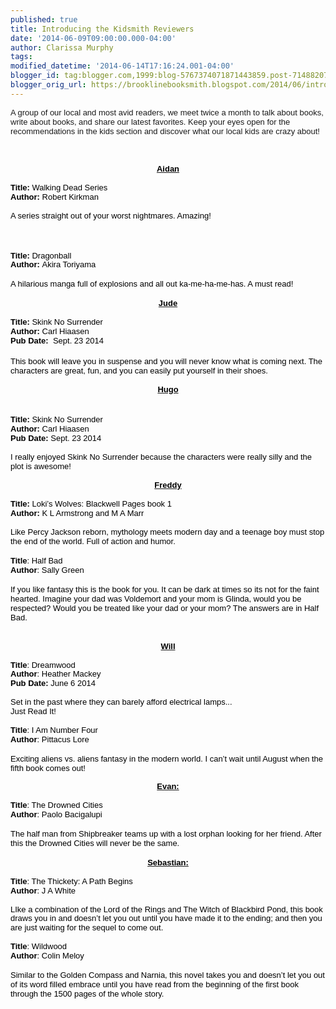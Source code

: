 ```yaml
---
published: true
title: Introducing the Kidsmith Reviewers
date: '2014-06-09T09:00:00.000-04:00'
author: Clarissa Murphy
tags: 
modified_datetime: '2014-06-14T17:16:24.001-04:00'
blogger_id: tag:blogger.com,1999:blog-5767374071871443859.post-7148820767211577625
blogger_orig_url: https://brooklinebooksmith.blogspot.com/2014/06/introducing-kidsmith-reviewers.html
---
```


<span style="font-family: Arial,Helvetica,sans-serif;"><span style="font-size: small;">A group of our local and most avid readers, we meet twice a month to talk about books, write about books, and share our latest favorites. Keep your eyes open for the recommendations in the kids section and discover what our local kids are crazy about!</span></span><br /><span style="font-family: Arial,Helvetica,sans-serif;"><span style="font-size: small;"><br /></span></span><br /><div dir="ltr" id="docs-internal-guid-0467b54d-7804-629e-089b-cc4b8c1f0007" style="line-height: 1.15; margin-bottom: 0pt; margin-top: 0pt; text-align: center;"><i><span style="font-size: small;"><u><span style="font-family: Arial,Helvetica,sans-serif;"><span style="background-color: transparent; color: black; font-style: normal; font-variant: normal; font-weight: bold; text-decoration: none; vertical-align: baseline;">Aidan</span></span></u></span></i></div><span style="font-family: Arial,Helvetica,sans-serif;"><span style="font-size: small;"><br /></span></span><div dir="ltr" style="line-height: 1.15; margin-bottom: 0pt; margin-top: 0pt;"><span style="font-family: Arial,Helvetica,sans-serif;"><span style="font-size: small;"><span style="background-color: transparent; color: black; font-style: normal; font-variant: normal; font-weight: normal; vertical-align: baseline;"><b>Title:</b> Walking Dead Series</span></span></span></div><div dir="ltr" style="line-height: 1.15; margin-bottom: 0pt; margin-top: 0pt;"><span style="font-family: Arial,Helvetica,sans-serif;"><span style="font-size: small;"><span style="background-color: transparent; color: black; font-style: normal; font-variant: normal; font-weight: normal; text-decoration: none; vertical-align: baseline;"><b>Author:</b> Robert Kirkman</span></span></span></div><span style="font-family: Arial,Helvetica,sans-serif;"><span style="font-size: small;"><br /></span></span><div dir="ltr" style="line-height: 1.15; margin-bottom: 0pt; margin-top: 0pt;"><span style="font-family: Arial,Helvetica,sans-serif;"><span style="font-size: small;"><span style="background-color: transparent; color: black; font-style: normal; font-variant: normal; font-weight: normal; text-decoration: none; vertical-align: baseline;">A series straight out of your worst nightmares. Amazing!</span></span></span></div><span style="font-family: Arial,Helvetica,sans-serif;"></span><br /><span style="font-family: Arial,Helvetica,sans-serif;"><span style="font-size: small;"><br /></span></span><br /><div dir="ltr" id="docs-internal-guid-09cc57cf-7810-410c-30f6-2e5e83d58653" style="line-height: 1.15; margin-bottom: 0pt; margin-top: 0pt;"><span style="font-family: Arial,Helvetica,sans-serif;"><span style="font-size: small;"><span style="background-color: transparent; color: black; font-style: normal; font-variant: normal; font-weight: normal; text-decoration: none; vertical-align: baseline;"><b>Title: </b>Dragonball</span></span></span></div><div dir="ltr" style="line-height: 1.15; margin-bottom: 0pt; margin-top: 0pt;"><span style="font-family: Arial,Helvetica,sans-serif;"><span style="font-size: small;"><span style="background-color: transparent; color: black; font-style: normal; font-variant: normal; font-weight: normal; text-decoration: none; vertical-align: baseline;"><b>Author: </b>Akira Toriyama</span></span></span></div><span style="font-family: Arial,Helvetica,sans-serif;"><span style="font-size: small;"><br /><span style="background-color: transparent; color: black; font-style: normal; font-variant: normal; font-weight: normal; text-decoration: none; vertical-align: baseline;">A hilarious manga full of explosions and all out ka-me-ha-me-has. A must read!</span></span></span><br /><br /><div dir="ltr" style="line-height: 1.15; margin-bottom: 0pt; margin-top: 0pt; text-align: center;"><u><span style="font-family: Arial,Helvetica,sans-serif;"><span style="font-size: small;"><span style="background-color: transparent; color: black; font-style: normal; font-variant: normal; font-weight: bold; text-decoration: none; vertical-align: baseline;">Jude</span></span></span></u></div><span style="font-family: Arial,Helvetica,sans-serif;"><span style="font-size: small;"><br /></span></span><div dir="ltr" style="line-height: 1.15; margin-bottom: 0pt; margin-top: 0pt;"><span style="font-family: Arial,Helvetica,sans-serif;"><span style="font-size: small;"><span style="background-color: transparent; color: black; font-style: normal; font-variant: normal; font-weight: normal; vertical-align: baseline;"><b>Title:</b> Skink No Surrender</span></span></span></div><div dir="ltr" style="line-height: 1.15; margin-bottom: 0pt; margin-top: 0pt;"><span style="font-family: Arial,Helvetica,sans-serif;"><span style="font-size: small;"><span style="background-color: transparent; color: black; font-style: normal; font-variant: normal; font-weight: normal; text-decoration: none; vertical-align: baseline;"><b>Author: </b>Carl Hiaasen</span></span></span></div><div dir="ltr" style="line-height: 1.15; margin-bottom: 0pt; margin-top: 0pt;"><span style="font-family: Arial,Helvetica,sans-serif;"><span style="font-size: small;"><span style="background-color: transparent; color: black; font-style: normal; font-variant: normal; font-weight: normal; text-decoration: none; vertical-align: baseline;"><b>Pub Date:&nbsp; </b>Sept. 23 2014</span></span></span></div><br /><span style="font-family: Arial,Helvetica,sans-serif;"><span style="font-size: small;"><span style="background-color: transparent; color: black; font-style: normal; font-variant: normal; font-weight: normal; text-decoration: none; vertical-align: baseline;">This book will leave you in suspense and you will never know what is coming next. The characters are great, fun, and you can easily put yourself in their shoes.</span></span></span><br /><div dir="ltr" style="line-height: 1.15; margin-bottom: 0pt; margin-top: 0pt;"><br /></div><div dir="ltr" style="line-height: 1.15; margin-bottom: 0pt; margin-top: 0pt; text-align: center;"><u><span style="font-family: Arial,Helvetica,sans-serif;"><span style="font-size: small;"><span style="background-color: transparent; color: black; font-style: normal; font-variant: normal; font-weight: bold; text-decoration: none; vertical-align: baseline;">Hugo</span></span></span></u></div><span style="font-family: Arial,Helvetica,sans-serif;"></span><br /><div dir="ltr" style="line-height: 1.15; margin-bottom: 0pt; margin-top: 0pt;"><br /></div><div dir="ltr" style="line-height: 1.15; margin-bottom: 0pt; margin-top: 0pt;"><span style="font-family: Arial,Helvetica,sans-serif;"><span style="font-size: small;"><span style="background-color: transparent; color: black; font-style: normal; font-variant: normal; font-weight: normal; vertical-align: baseline;"><b>Title:</b> Skink No Surrender</span></span></span></div><div dir="ltr" style="line-height: 1.15; margin-bottom: 0pt; margin-top: 0pt;"><span style="font-family: Arial,Helvetica,sans-serif;"><span style="font-size: small;"><span style="background-color: transparent; color: black; font-style: normal; font-variant: normal; font-weight: normal; text-decoration: none; vertical-align: baseline;"><b>Author: </b>Carl Hiaasen </span></span></span></div><div dir="ltr" style="line-height: 1.15; margin-bottom: 0pt; margin-top: 0pt;"><span style="font-family: Arial,Helvetica,sans-serif;"><span style="font-size: small;"><span style="background-color: transparent; color: black; font-style: normal; font-variant: normal; font-weight: normal; text-decoration: none; vertical-align: baseline;"><b>Pub Date: </b>Sept. 23 2014 </span></span></span></div><span style="font-family: Arial,Helvetica,sans-serif;"><span style="font-size: small;"><br /></span></span><div dir="ltr" style="line-height: 1.15; margin-bottom: 0pt; margin-top: 0pt;"><span style="font-family: Arial,Helvetica,sans-serif;"><span style="font-size: small;"><span style="background-color: transparent; color: black; font-style: normal; font-variant: normal; font-weight: normal; text-decoration: none; vertical-align: baseline;">I really enjoyed Skink No Surrender because the characters were really silly and the plot is awesome!</span></span></span></div><div dir="ltr" style="line-height: 1.15; margin-bottom: 0pt; margin-top: 0pt; text-align: center;"></div><span style="font-family: Arial,Helvetica,sans-serif;"><span style="font-size: small;"><br /></span></span><div dir="ltr" style="line-height: 1.15; margin-bottom: 0pt; margin-top: 0pt; text-align: center;"><u><span style="font-family: Arial,Helvetica,sans-serif;"><span style="font-size: small;"><span style="background-color: transparent; color: black; font-style: normal; font-variant: normal; font-weight: bold; text-decoration: none; vertical-align: baseline;">Freddy</span></span></span></u></div><span style="font-family: Arial,Helvetica,sans-serif;"><span style="font-size: small;"><br /></span></span><div dir="ltr" style="line-height: 1.15; margin-bottom: 0pt; margin-top: 0pt;"><span style="font-family: Arial,Helvetica,sans-serif;"><span style="font-size: small;"><span style="background-color: transparent; color: black; font-style: normal; font-variant: normal; font-weight: normal; vertical-align: baseline;"><b>Title:</b> Loki’s Wolves: Blackwell Pages book 1</span></span></span></div><div dir="ltr" style="line-height: 1.15; margin-bottom: 0pt; margin-top: 0pt;"><span style="font-family: Arial,Helvetica,sans-serif;"><span style="font-size: small;"><span style="background-color: transparent; color: black; font-style: normal; font-variant: normal; font-weight: normal; vertical-align: baseline;"><b>Author:</b> K L Armstrong and M A Marr </span></span></span></div><span style="font-family: Arial,Helvetica,sans-serif;"><span style="font-size: small;"><br /></span></span><div dir="ltr" style="line-height: 1.15; margin-bottom: 0pt; margin-top: 0pt;"><span style="font-family: Arial,Helvetica,sans-serif;"><span style="font-size: small;"><span style="background-color: transparent; color: black; font-style: normal; font-variant: normal; font-weight: normal; text-decoration: none; vertical-align: baseline;">Like Percy Jackson reborn, mythology meets modern day and a teenage boy must stop the end of the world. Full of action and humor.</span></span></span></div><div dir="ltr" style="line-height: 1.15; margin-bottom: 0pt; margin-top: 0pt;"><br /></div><div dir="ltr" id="docs-internal-guid-09cc57cf-7810-c8c7-509a-1c108dadabaa" style="line-height: 1.15; margin-bottom: 0pt; margin-top: 0pt;"><span style="font-family: Arial,Helvetica,sans-serif;"><span style="font-size: small;"><b><span style="background-color: transparent; color: black; font-style: normal; font-variant: normal; font-weight: normal; text-decoration: none; vertical-align: baseline;"></span></b><span style="background-color: transparent; color: black; font-style: normal; font-variant: normal; font-weight: normal; text-decoration: none; vertical-align: baseline;"><b>Title</b>: Half Bad</span></span></span></div><div dir="ltr" style="line-height: 1.15; margin-bottom: 0pt; margin-top: 0pt;"><span style="font-family: Arial,Helvetica,sans-serif;"><span style="font-size: small;"><span style="background-color: transparent; color: black; font-style: normal; font-variant: normal; font-weight: normal; text-decoration: none; vertical-align: baseline;"><b>Author</b>: Sally Green</span></span></span></div><span style="font-family: Arial,Helvetica,sans-serif;"><span style="font-size: small;"><br /><span style="background-color: transparent; color: black; font-style: normal; font-variant: normal; font-weight: normal; text-decoration: none; vertical-align: baseline;">If you like fantasy this is the book for you. It can be dark at times so its not for the faint hearted. Imagine your dad was Voldemort and your mom is Glinda, would you be respected? Would you be treated like your dad or your mom? The answers are in Half Bad.</span></span></span><br /><span style="font-family: Arial,Helvetica,sans-serif;"><span style="font-size: small;"><br /></span></span><br /><div dir="ltr" style="line-height: 1.15; margin-bottom: 0pt; margin-top: 0pt; text-align: center;"><u><span style="font-family: Arial,Helvetica,sans-serif;"><span style="font-size: small;"><span style="background-color: transparent; color: black; font-style: normal; font-variant: normal; font-weight: bold; text-decoration: none; vertical-align: baseline;">Will</span></span></span></u></div><span style="font-family: Arial,Helvetica,sans-serif;"><span style="font-size: small;"><br /></span></span><div dir="ltr" style="line-height: 1.15; margin-bottom: 0pt; margin-top: 0pt;"><span style="font-family: Arial,Helvetica,sans-serif;"><span style="font-size: small;"><span style="background-color: transparent; color: black; font-style: normal; font-variant: normal; font-weight: normal; vertical-align: baseline;"><b>Title</b>: Dreamwood</span></span></span></div><div dir="ltr" style="line-height: 1.15; margin-bottom: 0pt; margin-top: 0pt;"><span style="font-family: Arial,Helvetica,sans-serif;"><span style="font-size: small;"><span style="background-color: transparent; color: black; font-style: normal; font-variant: normal; font-weight: normal; text-decoration: none; vertical-align: baseline;"><b>Author</b>: Heather Mackey</span></span></span></div><div dir="ltr" style="line-height: 1.15; margin-bottom: 0pt; margin-top: 0pt;"><span style="font-family: Arial,Helvetica,sans-serif;"><span style="font-size: small;"><span style="background-color: transparent; color: black; font-style: normal; font-variant: normal; font-weight: normal; text-decoration: none; vertical-align: baseline;"><b>Pub Date: </b>June 6 2014</span></span></span></div><span style="font-family: Arial,Helvetica,sans-serif;"><span style="font-size: small;"><br /></span></span><div dir="ltr" style="line-height: 1.15; margin-bottom: 0pt; margin-top: 0pt;"><span style="font-family: Arial,Helvetica,sans-serif;"><span style="font-size: small;"><span style="background-color: transparent; color: black; font-style: normal; font-variant: normal; font-weight: normal; text-decoration: none; vertical-align: baseline;">Set in the past where they can barely afford electrical lamps...</span></span></span></div><div dir="ltr" style="line-height: 1.15; margin-bottom: 0pt; margin-top: 0pt;"><span style="font-family: Arial,Helvetica,sans-serif;"><span style="font-size: small;"><span style="background-color: transparent; color: black; font-style: normal; font-variant: normal; font-weight: normal; text-decoration: none; vertical-align: baseline;">Just Read It!</span></span></span></div><div dir="ltr" style="line-height: 1.15; margin-bottom: 0pt; margin-top: 0pt;"><span style="font-family: Arial,Helvetica,sans-serif;"><span style="font-size: small;"><span style="background-color: transparent; color: black; font-style: normal; font-variant: normal; font-weight: normal; text-decoration: none; vertical-align: baseline;"><br /></span></span></span></div><div dir="ltr" style="line-height: 1.15; margin-bottom: 0pt; margin-top: 0pt;"><span style="font-family: Arial,Helvetica,sans-serif;"><span style="font-size: small;"><span style="background-color: transparent; color: black; font-style: normal; font-variant: normal; font-weight: normal; text-decoration: none; vertical-align: baseline;"><b>Title</b>: I Am Number Four</span></span></span></div><div dir="ltr" style="line-height: 1.15; margin-bottom: 0pt; margin-top: 0pt;"><span style="font-family: Arial,Helvetica,sans-serif;"><span style="font-size: small;"><span style="background-color: transparent; color: black; font-style: normal; font-variant: normal; font-weight: normal; text-decoration: none; vertical-align: baseline;"><b>Author</b>: Pittacus Lore</span></span></span></div><span style="font-family: Arial,Helvetica,sans-serif;"><span style="font-size: small;"><br /><span style="background-color: transparent; color: black; font-style: normal; font-variant: normal; font-weight: normal; text-decoration: none; vertical-align: baseline;">Exciting aliens vs. aliens fantasy in the modern world. I can’t wait until August when the fifth book comes out!</span></span></span><br /><div dir="ltr" style="line-height: 1.15; margin-bottom: 0pt; margin-top: 0pt;"><span style="font-family: Arial,Helvetica,sans-serif;"><span style="font-size: small;"><span style="background-color: transparent; color: black; font-style: normal; font-variant: normal; font-weight: normal; text-decoration: none; vertical-align: baseline;"><br /></span></span></span></div><div dir="ltr" id="docs-internal-guid-09cc57cf-7811-eaa9-aed5-dc3f48d2ce3a" style="line-height: 1.15; margin-bottom: 0pt; margin-top: 0pt; text-align: center;"><u><span style="font-family: Arial,Helvetica,sans-serif;"><span style="font-size: small;"><span style="background-color: transparent; color: black; font-style: normal; font-variant: normal; font-weight: bold; text-decoration: none; vertical-align: baseline;">Evan:</span></span></span></u></div><span style="font-family: Arial,Helvetica,sans-serif;"><span style="font-size: small;"><br /></span></span><div dir="ltr" style="line-height: 1.15; margin-bottom: 0pt; margin-top: 0pt;"><span style="font-family: Arial,Helvetica,sans-serif;"><span style="font-size: small;"><span style="background-color: transparent; color: black; font-style: normal; font-variant: normal; font-weight: normal; text-decoration: none; vertical-align: baseline;"><b>Title</b>: The Drowned Cities</span></span></span></div><div dir="ltr" style="line-height: 1.15; margin-bottom: 0pt; margin-top: 0pt;"><span style="font-family: Arial,Helvetica,sans-serif;"><span style="font-size: small;"><span style="background-color: transparent; color: black; font-style: normal; font-variant: normal; font-weight: normal; text-decoration: none; vertical-align: baseline;"><b>Author</b>: Paolo Bacigalupi</span></span></span></div><span style="font-family: Arial,Helvetica,sans-serif;"><span style="font-size: small;"><br /><span style="background-color: transparent; color: black; font-style: normal; font-variant: normal; font-weight: normal; text-decoration: none; vertical-align: baseline;">The half man from Shipbreaker teams up with a lost orphan looking for her friend. After this the Drowned Cities will never be the same.</span></span></span><br /><br /><div dir="ltr" id="docs-internal-guid-09cc57cf-7812-28e5-dcb8-5a6dc2df7a81" style="line-height: 1.15; margin-bottom: 0pt; margin-top: 0pt; text-align: center;"><u><span style="font-family: Arial,Helvetica,sans-serif;"><span style="font-size: small;"><span style="background-color: transparent; color: black; font-style: normal; font-variant: normal; font-weight: bold; text-decoration: none; vertical-align: baseline;">Sebastian:</span></span></span></u></div><span style="font-family: Arial,Helvetica,sans-serif;"><span style="font-size: small;"><br /></span></span><div dir="ltr" style="line-height: 1.15; margin-bottom: 0pt; margin-top: 0pt;"><span style="font-family: Arial,Helvetica,sans-serif;"><span style="font-size: small;"><span style="background-color: transparent; color: black; font-style: normal; font-variant: normal; font-weight: normal; text-decoration: none; vertical-align: baseline;"><b>Title</b>: The Thickety: A Path Begins</span></span></span></div><div dir="ltr" style="line-height: 1.15; margin-bottom: 0pt; margin-top: 0pt;"><span style="font-family: Arial,Helvetica,sans-serif;"><span style="font-size: small;"><span style="background-color: transparent; color: black; font-style: normal; font-variant: normal; font-weight: normal; text-decoration: none; vertical-align: baseline;"><b>Author</b>: J A White</span></span></span></div><div dir="ltr" style="line-height: 1.15; margin-bottom: 0pt; margin-top: 0pt;"><span style="font-family: Arial,Helvetica,sans-serif;"><span style="font-size: small;"><span style="background-color: transparent; color: black; font-style: normal; font-variant: normal; font-weight: normal; text-decoration: none; vertical-align: baseline;">&nbsp;&nbsp;&nbsp; </span></span></span></div><div dir="ltr" style="line-height: 1.15; margin-bottom: 0pt; margin-top: 0pt;"><span style="font-family: Arial,Helvetica,sans-serif;"><span style="font-size: small;"><span style="background-color: transparent; color: black; font-style: normal; font-variant: normal; font-weight: normal; text-decoration: none; vertical-align: baseline;">LIke a combination of the Lord of the Rings and The Witch of Blackbird Pond, this book draws you in and doesn’t let you out until you have made it to the ending; and then you are just waiting for the sequel to come out.</span></span></span></div><span style="font-family: Arial,Helvetica,sans-serif;"><span style="font-size: small;"><br /></span></span><div dir="ltr" style="line-height: 1.15; margin-bottom: 0pt; margin-top: 0pt;"><span style="font-family: Arial,Helvetica,sans-serif;"><span style="font-size: small;"><span style="background-color: transparent; color: black; font-style: normal; font-variant: normal; font-weight: normal; text-decoration: none; vertical-align: baseline;"><b>Title</b>: Wildwood</span></span></span></div><div dir="ltr" style="line-height: 1.15; margin-bottom: 0pt; margin-top: 0pt;"><span style="font-family: Arial,Helvetica,sans-serif;"><span style="font-size: small;"><span style="background-color: transparent; color: black; font-style: normal; font-variant: normal; font-weight: normal; text-decoration: none; vertical-align: baseline;"><b>Author</b>: Colin Meloy</span></span></span></div><span style="font-family: Arial,Helvetica,sans-serif;"><span style="font-size: small;"><br /><span style="background-color: transparent; color: black; font-style: normal; font-variant: normal; font-weight: normal; text-decoration: none; vertical-align: baseline;">Similar to the Golden Compass and Narnia, this novel takes you and doesn’t let you out of its word filled embrace until you have read from the beginning of the first book through the 1500 pages of the whole story.</span></span></span><br /><br />